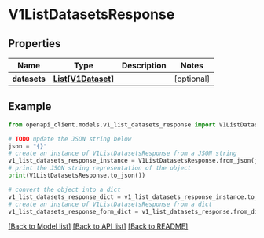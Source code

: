# V1ListDatasetsResponse


## Properties

Name | Type | Description | Notes
------------ | ------------- | ------------- | -------------
**datasets** | [**List[V1Dataset]**](V1Dataset.md) |  | [optional] 

## Example

```python
from openapi_client.models.v1_list_datasets_response import V1ListDatasetsResponse

# TODO update the JSON string below
json = "{}"
# create an instance of V1ListDatasetsResponse from a JSON string
v1_list_datasets_response_instance = V1ListDatasetsResponse.from_json(json)
# print the JSON string representation of the object
print(V1ListDatasetsResponse.to_json())

# convert the object into a dict
v1_list_datasets_response_dict = v1_list_datasets_response_instance.to_dict()
# create an instance of V1ListDatasetsResponse from a dict
v1_list_datasets_response_form_dict = v1_list_datasets_response.from_dict(v1_list_datasets_response_dict)
```
[[Back to Model list]](../README.md#documentation-for-models) [[Back to API list]](../README.md#documentation-for-api-endpoints) [[Back to README]](../README.md)


